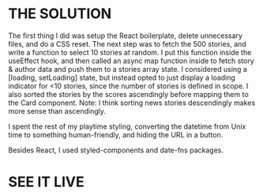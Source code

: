 # THE SOLUTION

The first thing I did was setup the React boilerplate, delete unnecessary files, and do a CSS reset.
The next step was to fetch the 500 stories, and write a function to select 10 stories at random.
I put this function inside the useEffect hook, and then called an async map function inside to fetch story & author data and push them to a stories array state.
I considered using a [loading, setLoading] state, but instead opted to just display a loading indicator for <10 stories, since the number of stories is defined in scope.
I also sorted the stories by the scores ascendingly before mapping them to the Card component. Note: I think sorting news stories descendingly makes more sense than ascendingly.

I spent the rest of my playtime styling, converting the datetime from Unix time to something human-friendly, and hiding the URL in a button.

Besides React, I used styled-components and date-fns packages.

# SEE IT LIVE
